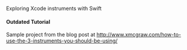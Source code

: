 Exploring Xcode instruments with Swift

#### Outdated Tutorial
Sample project from the blog post at http://www.xmcgraw.com/how-to-use-the-3-instruments-you-should-be-using/
